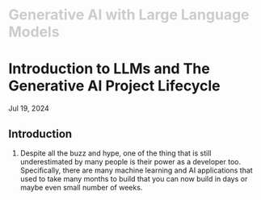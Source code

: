 <h1 style="color: #ccc">Generative AI with Large Language Models</h1>

# Introduction to LLMs and The Generative AI Project Lifecycle

Jul 19, 2024

## Introduction

1.  Despite all the buzz and hype, one of the thing that is still underestimated by many people is their power as a developer too. Specifically, there are many machine learning and AI applications that used to take many months to build that you can now build in days or maybe even small number of weeks.
